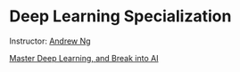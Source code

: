 # Deep Learning Specialization
Instructor: [Andrew Ng](https://www.andrewng.org/)

[Master Deep Learning, and Break into AI](https://www.coursera.org/specializations/deep-learning)
